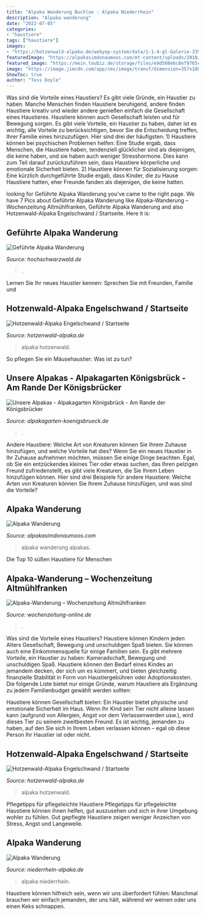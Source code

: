 ```yaml
---
title: "Alpaka Wanderung Buchloe : Alpaka Niederrhein"
description: "Alpaka wanderung"
date: "2022-07-05"
categories:
- "haustiere"
tags: ["haustiere"]
images:
- "https://hotzenwald-alpaka.de/webyep-system/data/1-1-4-gl-Galerie-3353-tn.jpg"
featuredImage: "https://alpakasimdonaumoos.com/mt-content/uploads/2018/03/1_002.jpg"
featured_image: "https://mein.toubiz.de/storage/files/e9d508e6c8ef9765c24806138519355746f88d12a4723adcebf56963dbd544f0.jpg"
image: "https://image.jimcdn.com/app/cms/image/transf/dimension=357x10000:format=jpg/path/s95c6ab16b957c809/image/i67c2f825c45b4a23/version/1534597159/image.jpg"
ShowToc: true
author: "Tess Doyle"
---
```



Was sind die Vorteile eines Haustiers?
Es gibt viele Gründe, ein Haustier zu haben. Manche Menschen finden Haustiere beruhigend, andere finden Haustiere kreativ und wieder andere genießen einfach die Gesellschaft eines Haustieres. Haustiere können auch Gesellschaft leisten und für Bewegung sorgen. Es gibt viele Vorteile, ein Haustier zu haben, daher ist es wichtig, alle Vorteile zu berücksichtigen, bevor Sie die Entscheidung treffen, Ihrer Familie eines hinzuzufügen. Hier sind drei der häufigsten: 1) Haustiere können bei psychischen Problemen helfen: Eine Studie ergab, dass Menschen, die Haustiere haben, tendenziell glücklicher sind als diejenigen, die keine haben, und sie haben auch weniger Stresshormone. Dies kann zum Teil darauf zurückzuführen sein, dass Haustiere körperliche und emotionale Sicherheit bieten. 2) Haustiere können für Sozialisierung sorgen: Eine kürzlich durchgeführte Studie ergab, dass Kinder, die zu Hause Haustiere hatten, eher Freunde fanden als diejenigen, die keine hatten.

	

		
looking for Geführte Alpaka Wanderung you've came to the right page. We have 7 Pics about Geführte Alpaka Wanderung like Alpaka-Wanderung – Wochenzeitung Altmühlfranken, Geführte Alpaka Wanderung and also Hotzenwald-Alpaka Engelschwand / Startseite. Here it is:
		
    
## Geführte Alpaka Wanderung

<img loading=lazy src="https://mein.toubiz.de/storage/files/e9d508e6c8ef9765c24806138519355746f88d12a4723adcebf56963dbd544f0.jpg" onerror="this.onerror=null;this.src='https://tse2.mm.bing.net/th?id=OIP.jAtpNufwYDlzGpxpQU2-QwAAAA&amp;pid=15.1';" alt="Geführte Alpaka Wanderung">

_Source: hochschwarzwald.de_

>. 

	

Lernen Sie Ihr neues Haustier kennen: Sprechen Sie mit Freunden, Familie und

    
## Hotzenwald-Alpaka Engelschwand / Startseite

<img loading=lazy src="https://hotzenwald-alpaka.de/webyep-system/data/1-1-4-gl-Galerie-9081-tn.jpg" onerror="this.onerror=null;this.src='https://tse1.mm.bing.net/th?id=OIP.yOv8bfcHOUwr-YzG3R7z9gHaE9&amp;pid=15.1';" alt="Hotzenwald-Alpaka Engelschwand / Startseite">

_Source: hotzenwald-alpaka.de_

>alpaka hotzenwald. 

	

So pflegen Sie ein Mäusehaustier: Was ist zu tun?

    
## Unsere Alpakas - Alpakagarten Königsbrück - Am Rande Der Königsbrücker

<img loading=lazy src="https://image.jimcdn.com/app/cms/image/transf/dimension=357x10000:format=jpg/path/s95c6ab16b957c809/image/i67c2f825c45b4a23/version/1534597159/image.jpg" onerror="this.onerror=null;this.src='https://tse4.mm.bing.net/th?id=OIP.EJJtSb69zVO4yXdbYzi3yAAAAA&amp;pid=15.1';" alt="Unsere Alpakas - Alpakagarten Königsbrück - Am Rande der Königsbrücker">

_Source: alpakagarten-koenigsbrueck.de_

>. 

	

Andere Haustiere: Welche Art von Kreaturen können Sie Ihrem Zuhause hinzufügen, und welche Vorteile hat dies?
Wenn Sie ein neues Haustier in Ihr Zuhause aufnehmen möchten, müssen Sie einige Dinge beachten. Egal, ob Sie ein entzückendes kleines Tier oder etwas suchen, das Ihren pelzigen Freund zufriedenstellt, es gibt viele Kreaturen, die Sie Ihrem Leben hinzufügen können. Hier sind drei Beispiele für andere Haustiere: Welche Arten von Kreaturen können Sie Ihrem Zuhause hinzufügen, und was sind die Vorteile?

    
## Alpaka Wanderung

<img loading=lazy src="https://alpakasimdonaumoos.com/mt-content/uploads/2018/03/1_002.jpg" onerror="this.onerror=null;this.src='https://tse3.mm.bing.net/th?id=OIP.RwVIvdUWz3LR28e6GzoL2AHaE8&amp;pid=15.1';" alt="Alpaka Wanderung">

_Source: alpakasimdonaumoos.com_

>alpaka wanderung alpakas. 

	

Die Top 10 süßen Haustiere für Menschen

    
## Alpaka-Wanderung – Wochenzeitung Altmühlfranken

<img loading=lazy src="https://www.wochenzeitung-online.de/wp-content/uploads/2019/08/Alpaka-e1564690342324.jpg" onerror="this.onerror=null;this.src='https://tse3.mm.bing.net/th?id=OIP.3hqVlfBy3axsetBLqkJGBQHaFk&amp;pid=15.1';" alt="Alpaka-Wanderung – Wochenzeitung Altmühlfranken">

_Source: wochenzeitung-online.de_

>. 

	

Was sind die Vorteile eines Haustiers?
Haustiere können Kindern jeden Alters Gesellschaft, Bewegung und unschuldigen Spaß bieten. Sie können auch eine Einkommensquelle für einige Familien sein.
Es gibt mehrere Vorteile, ein Haustier zu haben: Kameradschaft, Bewegung und unschuldigen Spaß. Haustiere können den Bedarf eines Kindes an jemandem decken, der sich um es kümmert, und bieten gleichzeitig finanzielle Stabilität in Form von Haustiergebühren oder Adoptionskosten.
Die folgende Liste bietet nur einige Gründe, warum Haustiere als Ergänzung zu jedem Familienbudget gewählt werden sollten:

Haustiere können Gesellschaft bieten: Ein Haustier bietet physische und emotionale Sicherheit im Haus. Wenn Ihr Kind sein Tier nicht alleine lassen kann (aufgrund von Allergien, Angst vor dem Verlassenwerden usw.), wird dieses Tier zu seinem zweitbesten Freund. Es ist wichtig, jemanden zu haben, auf den Sie sich in Ihrem Leben verlassen können – egal ob diese Person Ihr Haustier ist oder nicht.

    
## Hotzenwald-Alpaka Engelschwand / Startseite

<img loading=lazy src="https://hotzenwald-alpaka.de/webyep-system/data/1-1-4-gl-Galerie-3353-tn.jpg" onerror="this.onerror=null;this.src='https://tse1.mm.bing.net/th?id=OIP.apqzEK50f99ZUgTyZFc8DQHaE9&amp;pid=15.1';" alt="Hotzenwald-Alpaka Engelschwand / Startseite">

_Source: hotzenwald-alpaka.de_

>alpaka hotzenwald. 

	

Pflegetipps für pflegeleichte Haustiere
Pflegetipps für pflegeleichte Haustiere können ihnen helfen, gut auszusehen und sich in ihrer Umgebung wohler zu fühlen. Gut gepflegte Haustiere zeigen weniger Anzeichen von Stress, Angst und Langeweile.

    
## Alpaka Wanderung

<img loading=lazy src="https://www.niederrhein-alpaka.de/assets/images/img-20201128-135251-2000x1500-800x600.jpg" onerror="this.onerror=null;this.src='https://tse2.mm.bing.net/th?id=OIP.w96WvHU_Z8J0ngeJEW2NrwHaFj&amp;pid=15.1';" alt="Alpaka Wanderung">

_Source: niederrhein-alpaka.de_

>alpaka niederrhein. 

	

Haustiere können hilfreich sein, wenn wir uns überfordert fühlen: Manchmal brauchen wir einfach jemanden, der uns hält, während wir weinen oder uns einen Keks schnappen.

